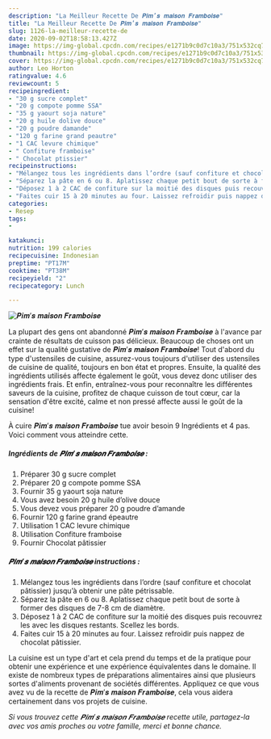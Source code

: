 ```yaml
---
description: "La Meilleur Recette De 𝑷𝒊𝒎’𝒔 𝒎𝒂𝒊𝒔𝒐𝒏 𝑭𝒓𝒂𝒎𝒃𝒐𝒊𝒔𝒆"
title: "La Meilleur Recette De 𝑷𝒊𝒎’𝒔 𝒎𝒂𝒊𝒔𝒐𝒏 𝑭𝒓𝒂𝒎𝒃𝒐𝒊𝒔𝒆"
slug: 1126-la-meilleur-recette-de
date: 2020-09-02T18:58:13.427Z
image: https://img-global.cpcdn.com/recipes/e1271b9c0d7c10a3/751x532cq70/𝑷𝒊𝒎𝒔-𝒎𝒂𝒊𝒔𝒐𝒏-𝑭𝒓𝒂𝒎𝒃𝒐𝒊𝒔𝒆-photo-principale-de-la-recette.jpg
thumbnail: https://img-global.cpcdn.com/recipes/e1271b9c0d7c10a3/751x532cq70/𝑷𝒊𝒎𝒔-𝒎𝒂𝒊𝒔𝒐𝒏-𝑭𝒓𝒂𝒎𝒃𝒐𝒊𝒔𝒆-photo-principale-de-la-recette.jpg
cover: https://img-global.cpcdn.com/recipes/e1271b9c0d7c10a3/751x532cq70/𝑷𝒊𝒎𝒔-𝒎𝒂𝒊𝒔𝒐𝒏-𝑭𝒓𝒂𝒎𝒃𝒐𝒊𝒔𝒆-photo-principale-de-la-recette.jpg
author: Leo Horton
ratingvalue: 4.6
reviewcount: 5
recipeingredient:
- "30 g sucre complet"
- "20 g compote pomme SSA"
- "35 g yaourt soja nature"
- "20 g huile dolive douce"
- "20 g poudre damande"
- "120 g farine grand peautre"
- "1 CAC levure chimique"
- " Confiture framboise"
- " Chocolat ptissier"
recipeinstructions:
- "Mélangez tous les ingrédients dans l’ordre (sauf confiture et chocolat pâtissier) jusqu’à obtenir une pâte pétrissable."
- "Séparez la pâte en 6 ou 8. Aplatissez chaque petit bout de sorte à former des disques de 7-8 cm de diamètre."
- "Déposez 1 à 2 CAC de confiture sur la moitié des disques puis recouvrez les avec les disques restants. Scellez les bords."
- "Faites cuir 15 à 20 minutes au four. Laissez refroidir puis nappez de chocolat pâtissier."
categories:
- Resep
tags:
- 

katakunci:  
nutrition: 199 calories
recipecuisine: Indonesian
preptime: "PT17M"
cooktime: "PT38M"
recipeyield: "2"
recipecategory: Lunch

---
```



![𝑷𝒊𝒎’𝒔 𝒎𝒂𝒊𝒔𝒐𝒏 𝑭𝒓𝒂𝒎𝒃𝒐𝒊𝒔𝒆](https://img-global.cpcdn.com/recipes/e1271b9c0d7c10a3/751x532cq70/𝑷𝒊𝒎𝒔-𝒎𝒂𝒊𝒔𝒐𝒏-𝑭𝒓𝒂𝒎𝒃𝒐𝒊𝒔𝒆-photo-principale-de-la-recette.jpg)

La plupart des gens ont abandonné 𝑷𝒊𝒎’𝒔 𝒎𝒂𝒊𝒔𝒐𝒏 𝑭𝒓𝒂𝒎𝒃𝒐𝒊𝒔𝒆 à l'avance par crainte de résultats de cuisson pas délicieux. Beaucoup de choses ont un effet sur la qualité gustative de 𝑷𝒊𝒎’𝒔 𝒎𝒂𝒊𝒔𝒐𝒏 𝑭𝒓𝒂𝒎𝒃𝒐𝒊𝒔𝒆! Tout d'abord du type d'ustensiles de cuisine, assurez-vous toujours d'utiliser des ustensiles de cuisine de qualité, toujours en bon état et propres. Ensuite, la qualité des ingrédients utilisés affecte également le goût, vous devez donc utiliser des ingrédients frais. Et enfin, entraînez-vous pour reconnaître les différentes saveurs de la cuisine, profitez de chaque cuisson de tout cœur, car la sensation d'être excité, calme et non pressé affecte aussi le goût de la cuisine!

<!--inarticleads1-->

À cuire 𝑷𝒊𝒎’𝒔 𝒎𝒂𝒊𝒔𝒐𝒏 𝑭𝒓𝒂𝒎𝒃𝒐𝒊𝒔𝒆 tue avoir besoin 9 Ingrédients et 4 pas. Voici comment vous atteindre cette.

##### Ingrédients de 𝑷𝒊𝒎’𝒔 𝒎𝒂𝒊𝒔𝒐𝒏 𝑭𝒓𝒂𝒎𝒃𝒐𝒊𝒔𝒆 :

1. Préparer 30 g sucre complet
1. Préparer 20 g compote pomme SSA
1. Fournir 35 g yaourt soja nature
1. Vous avez besoin 20 g huile d’olive douce
1. Vous devez vous préparer 20 g poudre d’amande
1. Fournir 120 g farine grand épeautre
1. Utilisation 1 CAC levure chimique
1. Utilisation  Confiture framboise
1. Fournir  Chocolat pâtissier




<!--inarticleads2-->

##### 𝑷𝒊𝒎’𝒔 𝒎𝒂𝒊𝒔𝒐𝒏 𝑭𝒓𝒂𝒎𝒃𝒐𝒊𝒔𝒆 instructions :

1. Mélangez tous les ingrédients dans l’ordre (sauf confiture et chocolat pâtissier) jusqu’à obtenir une pâte pétrissable.
1. Séparez la pâte en 6 ou 8. Aplatissez chaque petit bout de sorte à former des disques de 7-8 cm de diamètre.
1. Déposez 1 à 2 CAC de confiture sur la moitié des disques puis recouvrez les avec les disques restants. Scellez les bords.
1. Faites cuir 15 à 20 minutes au four. Laissez refroidir puis nappez de chocolat pâtissier.




<!--inarticleads1-->

<p>
La cuisine est un type d'art et cela prend du temps et de la pratique pour obtenir une expérience et une expérience équivalentes dans le domaine. Il existe de nombreux types de préparations alimentaires ainsi que plusieurs sortes d'aliments provenant de sociétés différentes. Appliquez ce que vous avez vu de la recette de 𝑷𝒊𝒎’𝒔 𝒎𝒂𝒊𝒔𝒐𝒏 𝑭𝒓𝒂𝒎𝒃𝒐𝒊𝒔𝒆, cela vous aidera certainement dans vos projets de cuisine.
</p>

<p>
<i>Si vous trouvez cette 𝑷𝒊𝒎’𝒔 𝒎𝒂𝒊𝒔𝒐𝒏 𝑭𝒓𝒂𝒎𝒃𝒐𝒊𝒔𝒆 recette utile, partagez-la avec vos amis proches ou votre famille, merci et bonne chance.</i>
</p>
